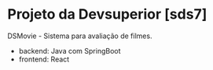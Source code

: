 # Projeto da Devsuperior [sds7]
 DSMovie - Sistema para avaliação de filmes.<br>
 - backend: Java com SpringBoot<br>
 - frontend: React<br>
